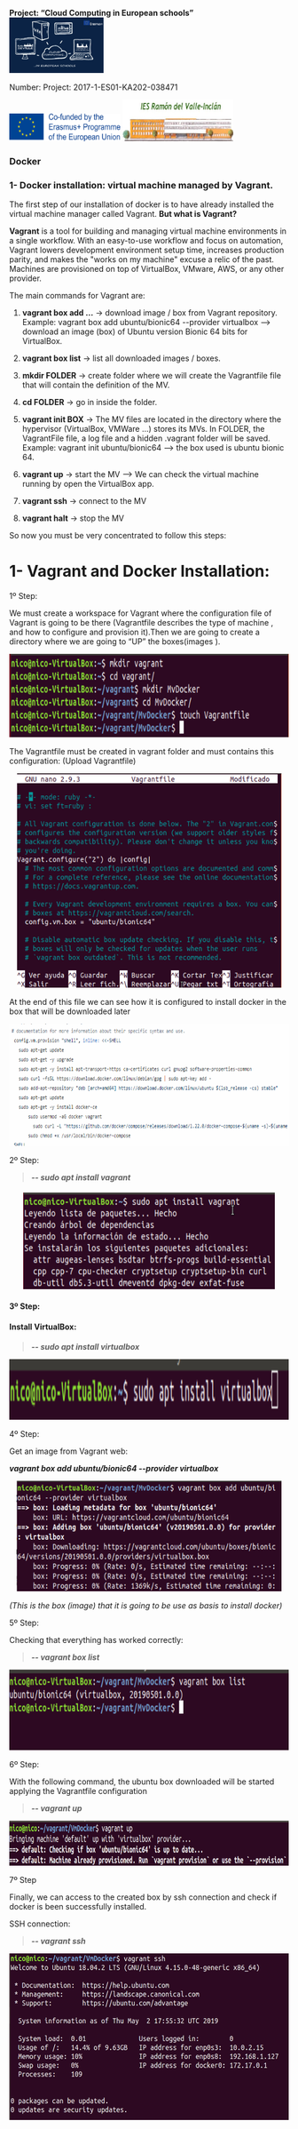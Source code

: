  **Project: “Cloud Computing in European schools”**  
<img src="/img/cloud-computing-logoproject.jpg" height="100" width="170">

 Number: Project: 2017-1-ES01-KA202-038471

<img src="/img/cofinanciadoEN.png" height="50" width="200"> <img src="/img/logoIES-Modificado.png" height="75" width="200">  

### **<span class="underline">Docker</span>**

### **<span class="underline">1- Docker installation: virtual machine managed by Vagrant.</span>**

The first step of our installation of docker is to have already installed the virtual machine manager called Vagrant. **But what is Vagrant?**

**Vagrant** is a tool for building and managing virtual machine environments in a single workflow. With an easy-to-use workflow and focus on automation, Vagrant lowers development environment setup time, increases production parity, and makes the "works on my machine" excuse a relic of the past. Machines are provisioned on top of VirtualBox, VMware, AWS, or any other provider.

The main commands for Vagrant are:

1.  **vagrant box add …** → download image / box from Vagrant repository. Example: vagrant box add ubuntu/bionic64 --provider virtualbox --\> download an image (box) of Ubuntu version Bionic 64 bits for VirtualBox.

2.  **vagrant box list** → list all downloaded images / boxes.

3.  **mkdir FOLDER** → create folder where we will create the Vagrantfile file that will contain the definition of the MV.

4.  **cd FOLDER** → go in inside the folder.

5.  **vagrant init BOX** → The MV files are located in the directory where the hypervisor (VirtualBox, VMWare ...) stores its MVs. In FOLDER, the VagrantFile file, a log file and a hidden .vagrant folder will be saved. Example: vagrant init ubuntu/bionic64 --\> the box used is ubuntu bionic 64.

6.  **vagrant up** → start the MV --\> We can check the virtual machine running by open the VirtualBox app.

7.  **vagrant ssh** → connect to the MV

8.  **vagrant halt** → stop the MV

So now you must be very concentrated to follow this steps:

# 1- Vagrant and Docker Installation: 

<span class="underline">1º Step:</span>

We must create a workspace for Vagrant where the configuration file of Vagrant is going to be there (Vagrantfile describes the type of machine , and how to configure and provision it).Then we are going to create a directory where we are going to “UP” the boxes(images ).

<p align="center"><img src="img/media/image1.png" height="150" width="600"/></p>

The Vagrantfile must be created in vagrant folder and must contains this configuration: (Upload Vagrantfile)

<p align="center"><img src="img/media/image2.png" style="width:4.96875in;height:4.02083in" /></p>

At the end of this file we can see how it is configured to install docker in the box that will be downloaded later

<img src="img/media/image3.png" style="width:6.87011in;height:2.28646in" />

<span class="underline">2º Step:</span>

> ***-- sudo apt install vagrant***

#### <p align="center"><img src="img/media/image4.png" style="width:4.71904in;height:1.80729in" /></p>

#### <span class="underline">3º Step:</span>

####  Install VirtualBox:

> ***-- sudo apt install virtualbox***

<p align="center"><img src="img/media/image5.png" style="width:6.27083in;height:1.13889in" /></p>

<span class="underline">4º Step:</span>

Get an image from Vagrant web:

***vagrant box add ubuntu/bionic64 --provider virtualbox***
<p align="center"><img src="img/media/image6.png" style="width:4.98958in;height:2.07292in" /></p>

*(This is the box (image) that it is going to be use as basis to install docker)*

<span class="underline">5º Step:</span>

Checking that everything has worked correctly:

> ***-- vagrant box list***

<p align="center"><img src="img/media/image7.png" style="width:6.27083in;height:1.51389in" /></p>

<span class="underline">6º Step:</span>

With the following command, the ubuntu box downloaded will be started applying the Vagrantfile configuration

> ***-- vagrant up***

<p align="center"><img src="img/media/image8.png" style="width:5.85876in;height:0.83854in" /></p>

<span class="underline">7º Step</span>

Finally, we can access to the created box by ssh connection and check if docker is been successfully installed.

SSH connection:

> ***-- vagrant ssh***

<p align="center"><img src="img/media/image9.png" height="300" width="600"/></p>
